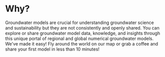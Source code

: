 # Why?

Groundwater models are crucial for understanding groundwater science and sustainability but they are not consistently and openly shared. You can explore or share groundwater model data, knowledge, and insights through this unique portal of regional and global numerical groundwater models. We've made it easy! Fly around the world on our map or grab a coffee and share your first model in less than 10 minutes!
